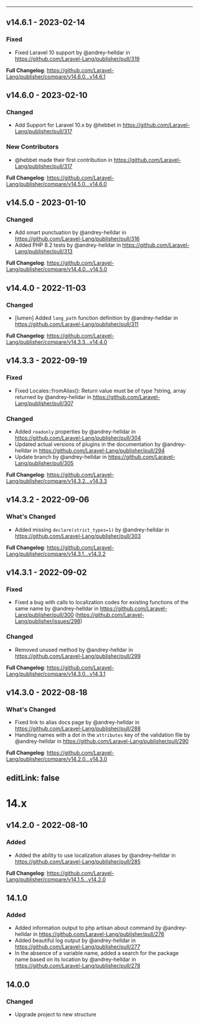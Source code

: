 
---

## v14.6.1 - 2023-02-14

### Fixed

- Fixed Laravel 10 support by @andrey-helldar in https://github.com/Laravel-Lang/publisher/pull/319

**Full Changelog**: https://github.com/Laravel-Lang/publisher/compare/v14.6.0...v14.6.1

## v14.6.0 - 2023-02-10

### Changed

- Add Support for Laravel 10.x by @hebbet in https://github.com/Laravel-Lang/publisher/pull/317

### New Contributors

- @hebbet made their first contribution in https://github.com/Laravel-Lang/publisher/pull/317

**Full Changelog**: https://github.com/Laravel-Lang/publisher/compare/v14.5.0...v14.6.0

## v14.5.0 - 2023-01-10

### Changed

- Add smart punctuation by @andrey-helldar in https://github.com/Laravel-Lang/publisher/pull/316
- Added PHP 8.2 tests by @andrey-helldar in https://github.com/Laravel-Lang/publisher/pull/313

**Full Changelog**: https://github.com/Laravel-Lang/publisher/compare/v14.4.0...v14.5.0

## v14.4.0 - 2022-11-03

### Changed

- [lumen] Added `lang_path` function definition by @andrey-helldar in https://github.com/Laravel-Lang/publisher/pull/311

**Full Changelog**: https://github.com/Laravel-Lang/publisher/compare/v14.3.3...v14.4.0

## v14.3.3 - 2022-09-19

### Fixed

- Fixed Locales::fromAlias(): Return value must be of type ?string, array returned by @andrey-helldar in https://github.com/Laravel-Lang/publisher/pull/307

### Changed

- Added `readonly` properties by @andrey-helldar in https://github.com/Laravel-Lang/publisher/pull/304
- Updated actual versions of plugins in the documentation by @andrey-helldar in https://github.com/Laravel-Lang/publisher/pull/294
- Update branch by @andrey-helldar in https://github.com/Laravel-Lang/publisher/pull/305

**Full Changelog**: https://github.com/Laravel-Lang/publisher/compare/v14.3.2...v14.3.3

## v14.3.2 - 2022-09-06

### What's Changed

- Added missing `declare(strict_types=1)` by @andrey-helldar in https://github.com/Laravel-Lang/publisher/pull/303

**Full Changelog**: https://github.com/Laravel-Lang/publisher/compare/v14.3.1...v14.3.2

## v14.3.1 - 2022-09-02

### Fixed

- Fixed a bug with calls to localization codes for existing functions of the same name by @andrey-helldar in https://github.com/Laravel-Lang/publisher/pull/300 (https://github.com/Laravel-Lang/publisher/issues/298)

### Changed

- Removed unused method by @andrey-helldar in https://github.com/Laravel-Lang/publisher/pull/299

**Full Changelog**: https://github.com/Laravel-Lang/publisher/compare/v14.3.0...v14.3.1

## v14.3.0 - 2022-08-18

### What's Changed

- Fixed link to alias docs page by @andrey-helldar in https://github.com/Laravel-Lang/publisher/pull/288
- Handling names with a dot in the `attributes` key of the validation file by @andrey-helldar in https://github.com/Laravel-Lang/publisher/pull/290

**Full Changelog**: https://github.com/Laravel-Lang/publisher/compare/v14.2.0...v14.3.0

## editLink: false

# 14.x

## v14.2.0 - 2022-08-10

### Added

- Added the ability to use localization aliases by @andrey-helldar in https://github.com/Laravel-Lang/publisher/pull/285

**Full Changelog**: https://github.com/Laravel-Lang/publisher/compare/v14.1.5...v14.2.0

## 14.1.0

### Added

- Added information output to php artisan about command by @andrey-helldar in https://github.com/Laravel-Lang/publisher/pull/276
- Added beautiful log output by @andrey-helldar in https://github.com/Laravel-Lang/publisher/pull/277
- In the absence of a variable name, added a search for the package name based on its location by @andrey-helldar in https://github.com/Laravel-Lang/publisher/pull/278

## 14.0.0

### Changed

- Upgrade project to new structure
